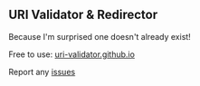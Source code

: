 ## URI Validator & Redirector

Because I'm surprised one doesn't already exist!

Free to use: [uri-validator.github.io](https://uri-validator.github.io/)

Report any [issues](https://github.com/uri-validator/uri-validator.github.io/issues)
